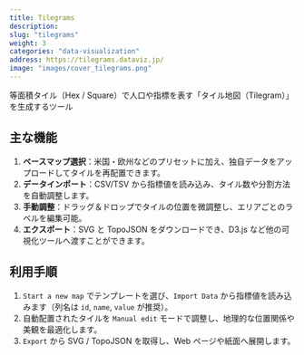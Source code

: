 ```yaml
---
title: Tilegrams
description: 
slug: "tilegrams"
weight: 3
categories: "data-visualization"
address: https://tilegrams.dataviz.jp/
image: "images/cover_tilegrams.png"
---
```


等面積タイル（Hex / Square）で人口や指標を表す「タイル地図（Tilegram）」を生成するツール

## 主な機能

1. **ベースマップ選択**：米国・欧州などのプリセットに加え、独自データをアップロードしてタイルを再配置できます。
2. **データインポート**：CSV/TSV から指標値を読み込み、タイル数や分割方法を自動調整します。
3. **手動調整**：ドラッグ＆ドロップでタイルの位置を微調整し、エリアごとのラベルを編集可能。
4. **エクスポート**：SVG と TopoJSON をダウンロードでき、D3.js など他の可視化ツールへ渡すことができます。

## 利用手順

1. `Start a new map` でテンプレートを選び、`Import Data` から指標値を読み込みます（列名は `id`, `name`, `value` が推奨）。
2. 自動配置されたタイルを `Manual edit` モードで調整し、地理的な位置関係や美観を最適化します。
3. `Export` から SVG / TopoJSON を取得し、Web ページや紙面へ展開します。

